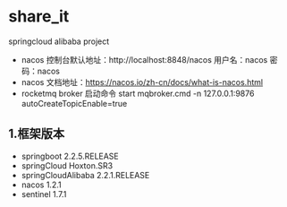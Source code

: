 # share_it
springcloud alibaba project

+ nacos 控制台默认地址：http://localhost:8848/nacos 用户名：nacos 密码：nacos
+ nacos 文档地址：https://nacos.io/zh-cn/docs/what-is-nacos.html
+ rocketmq broker 启动命令 start mqbroker.cmd -n 127.0.0.1:9876 autoCreateTopicEnable=true

## 1.框架版本

+ springboot 2.2.5.RELEASE
+ springCloud Hoxton.SR3
+ springCloudAlibaba 2.2.1.RELEASE
+ nacos 1.2.1
+ sentinel 1.7.1
